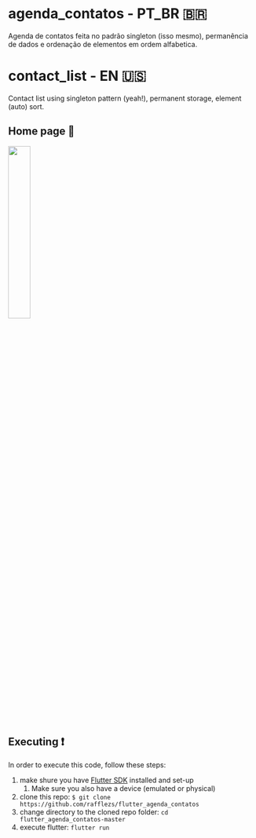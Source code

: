 # agenda_contatos - PT_BR 🇧🇷

Agenda de contatos feita no padrão singleton (isso mesmo), permanência de dados e ordenação de elementos em ordem alfabetica.

# contact_list - EN 🇺🇸

Contact list using singleton pattern (yeah!), permanent storage, element (auto) sort.

## Home page 📱

<img src="..." width=30% height=30%>

## Executing ❗

In order to execute this code, follow these steps:

1. make shure you have [Flutter SDK](https://flutter.dev/docs/get-started/install) installed and set-up
    1. Make sure you also have a device (emulated or physical) 
2. clone this repo: `$ git clone https://github.com/rafflezs/flutter_agenda_contatos`
3. change directory to the cloned repo folder: `cd flutter_agenda_contatos-master` 
4. execute flutter: `flutter run`
